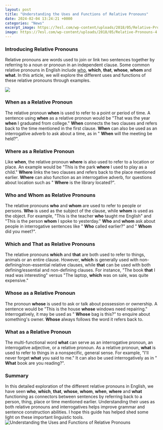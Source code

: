 ```yaml
---
layout: post
title: "Understanding the Uses and Functions of Relative Pronouns"
date: 2024-02-04 13:24:21 +0000
categories: "News"
excerpt_image: https://7esl.com/wp-content/uploads/2018/05/Relative-Pronouns-4.jpg
image: https://7esl.com/wp-content/uploads/2018/05/Relative-Pronouns-4.jpg
---
```


### Introducing Relative Pronouns
Relative pronouns are words used to join or link two sentences together by referring to a noun or pronoun in an independent clause. Some common relative pronouns in English include [who](https://store.fi.io.vn/collection/agnello), **which**, **that**, **whose**, **whom** and **what**. In this article, we will explore the different uses and functions of these relative pronouns through examples. 

![](https://eslgrammar.org/wp-content/uploads/2019/04/Relative-Pronouns.jpg)
### When as a Relative Pronoun
The relative pronoun **when** is used to refer to a point or period of time. A sentence using **when** as a relative pronoun would be "That was the year **when** I graduated from college." **When** connects the two clauses and refers back to the time mentioned in the first clause. **When** can also be used as an interrogative adverb to ask about a time, as in " **When** will the meeting be held?".
### Where as a Relative Pronoun
Like **when**, the relative pronoun **where** is also used to refer to a location or place. An example would be "This is the park **where** I used to play as a child." **Where** links the two clauses and refers back to the place mentioned earlier. **Where** can also function as an interrogative adverb, for questions about location such as " **Where** is the library located?".
### Who and Whom as Relative Pronouns 
The relative pronouns **who** and **whom** are used to refer to people or persons. **Who** is used as the subject of the clause, while **whom** is used as the object. For example, "This is the teacher **who** taught me English" and "This is the person **whom** I spoke to yesterday." **Who** and **whom** ask about people in interrogative sentences like " **Who** called earlier?" and " **Whom** did you meet?".
### Which and That as Relative Pronouns
The relative pronouns **which** and **that** are both used to refer to things, animals or an entire clause. However, **which** is generally used with non-defining/non-essential relative clauses, while **that** can be used with both defining/essential and non-defining clauses. For instance, "The book **that** I read was interesting" versus "The laptop, **which** was on sale, was quite expensive." 
### Whose as a Relative Pronoun
The pronoun **whose** is used to ask or talk about possession or ownership. A sentence would be "This is the house **whose** windows need repairing." Interrogatively, it may be used as " **Whose** bag is this?" to enquire about something's owner. **Whose** always follows the word it refers back to.
### What as a Relative Pronoun
The multi-functional word **what** can serve as an interrogative pronoun, an interrogative adjective, or a relative pronoun. As a relative pronoun, **what** is used to refer to things in a nonspecific, general sense. For example, "I'll never forget **what** you said to me." It can also be used interrogatively as in " **What** book are you reading?".
### Summary
In this detailed exploration of the different relative pronouns in English, we have seen **who**, **which**, **that**, **whose**, **whom**, **when**, **where** and **what** functioning as connectors between sentences by referring back to a person, thing, place or time mentioned earlier. Understanding their uses as both relative pronouns and interrogatives helps improve grammar and sentence construction abilities. I hope this guide has helped shed some light on these important linguistic tools.
![Understanding the Uses and Functions of Relative Pronouns](https://7esl.com/wp-content/uploads/2018/05/Relative-Pronouns-4.jpg)